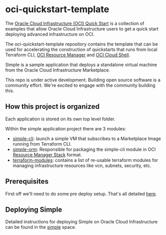 # oci-quickstart-template

The [Oracle Cloud Infrastructure (OCI) Quick Start](https://github.com/oracle-quickstart?q=oci-quickstart) is a collection of examples that allow Oracle Cloud Infrastructure users to get a quick start deploying advanced infrastructure on OCI.

The oci-quickstart-template repository contains the template that can be used for accelerating the construction of quickstarts that runs from local Terraform CLI, [OCI Resource Manager](https://docs.cloud.oracle.com/en-us/iaas/Content/ResourceManager/Concepts/resourcemanager.htm) and [OCI Cloud Shell](https://docs.cloud.oracle.com/en-us/iaas/Content/API/Concepts/cloudshellintro.htm).

Simple is a sample application that deploys a standalone virtual machine from the Oracle Cloud Infrastructure Marketplace.

This repo is under active development.  Building open source software is a community effort.  We're excited to engage with the community building this.

## How this project is organized

Each application is stored on its own top level folder.

Within the simple application project there are 3 modules:

- [simple-cli](simple-cli): launch a simple VM that subscribes to a Marketplace Image running from Terraform CLI.
- [simple-orm](simple-orm): Responsible for packaging the simple-cli module in OCI [Resource Manager Stack](https://docs.cloud.oracle.com/iaas/Content/ResourceManager/Tasks/managingstacksandjobs.htm) format.
- [terraform-modules](terraform-modules): contains a list of re-usable terraform modules for managing infrastructure resources like vcn, subnets, security, etc.

## Prerequisites

First off we'll need to do some pre deploy setup.  That's all detailed [here](https://github.com/oracle/oci-quickstart-prerequisites).

## Deploying Simple

Detailed instructions for deploying Simple on Oracle Cloud Infrastructure can be found in the [simple](./simple/README.md) space.

